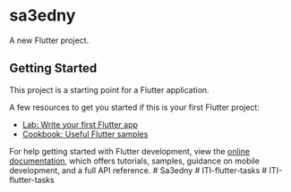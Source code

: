 # sa3edny

A new Flutter project.

## Getting Started

This project is a starting point for a Flutter application.

A few resources to get you started if this is your first Flutter project:

- [Lab: Write your first Flutter app](https://docs.flutter.dev/get-started/codelab)
- [Cookbook: Useful Flutter samples](https://docs.flutter.dev/cookbook)

For help getting started with Flutter development, view the
[online documentation](https://docs.flutter.dev/), which offers tutorials,
samples, guidance on mobile development, and a full API reference.
#   S a 3 e d n y  
 #   I T I - f l u t t e r - t a s k s  
 #   I T I - f l u t t e r - t a s k s  
 
